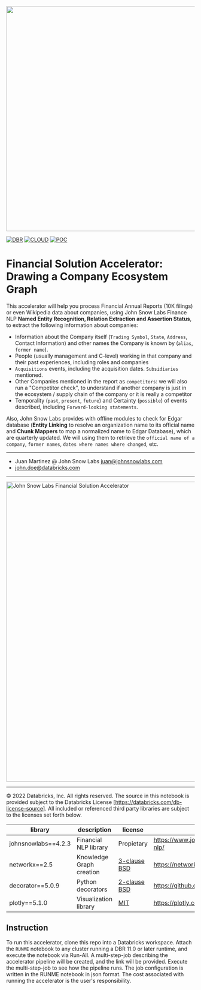 <img src=https://d1r5llqwmkrl74.cloudfront.net/notebooks/fsi/fs-lakehouse-logo-transparent.png width="600px">

[![DBR](https://img.shields.io/badge/DBR-10.4ML-red?logo=databricks&style=for-the-badge)](https://docs.databricks.com/release-notes/runtime/10.4ml.html)
[![CLOUD](https://img.shields.io/badge/CLOUD-ALL-blue?logo=googlecloud&style=for-the-badge)](https://cloud.google.com/databricks)
[![POC](https://img.shields.io/badge/POC-10_days-green?style=for-the-badge)](https://databricks.com/try-databricks)

# Financial Solution Accelerator: Drawing a Company Ecosystem Graph
This accelerator will help you process Financial Annual Reports (10K filings) or even Wikipedia data about companies, using John Snow Labs Finance NLP **Named Entity Recognition, Relation Extraction and Assertion Status**, to extract the following information about companies:
- Information about the Company itself (`Trading Symbol`, `State`, `Address`, Contact Information) and other names the Company is known by (`alias`, `former name`).
- People (usually management and C-level) working in that company and their past experiences, including roles and companies
- `Acquisitions` events, including the acquisition dates. `Subsidiaries` mentioned.
- Other Companies mentioned in the report as `competitors`: we will also run a "Competitor check", to understand if another company is just in the ecosystem / supply chain of the company or it is really a competitor
- Temporality (`past`, `present`, `future`) and Certainty (`possible`) of events described, including `Forward-looking statements`.

Also, John Snow Labs provides with offline modules to check for Edgar database (**Entity Linking** to resolve an organization name to its official name and **Chunk Mappers** to map a normalized name to Edgar Database), which are quarterly updated. We will using them to retrieve the `official name of a company`, `former names`, `dates where names where changed`, etc.

___

- Juan Martinez @ John Snow Labs <juan@johnsnowlabs.com>
- <john.doe@databricks.com>

___


<img src="https://github.com/JohnSnowLabs/spark-nlp-workshop/raw/master/tutorials/Certification_Trainings_JSL/Finance/data/financial_solution_accelerator.png" alt="John Snow Labs Financial Solution Accelerator" width="800"/>

___

&copy; 2022 Databricks, Inc. All rights reserved. The source in this notebook is provided subject to the Databricks License [https://databricks.com/db-license-source].  All included or referenced third party libraries are subject to the licenses set forth below.

| library                                | description             | license     | source                                              |
|----------------------------------------|-------------------------|-------------|-----------------------------------------------------|
| johnsnowlabs==4.2.3                    | Financial NLP library   | Propietary  | https://www.johnsnowlabs.com/finance-nlp/           |
| networkx==2.5                          | Knowledge Graph creation| [3-clause BSD](https://raw.githubusercontent.com/networkx/networkx/master/LICENSE.txt)|https://networkx.org/|
| decorator==5.0.9                       | Python decorators       | [2-clause BSD](https://github.com/micheles/decorator/blob/master/LICENSE.txt)| https://github.com/micheles/decorator|
| plotly==5.1.0                          | Visualization library   | [MIT](https://github.com/plotly/plotly.py/blob/master/LICENSE.txt) | https://plotly.com/                      |

## Instruction

To run this accelerator, clone this repo into a Databricks workspace. Attach the `RUNME` notebook to any cluster running a DBR 11.0 or later runtime, and execute the notebook via Run-All. A multi-step-job describing the accelerator pipeline will be created, and the link will be provided. Execute the multi-step-job to see how the pipeline runs. The job configuration is written in the RUNME notebook in json format. The cost associated with running the accelerator is the user's responsibility.
